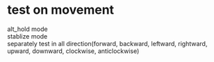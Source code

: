 # test on movement
alt_hold mode </br>
stablize mode </br>
separately test in all direction(forward, backward, leftward, rightward, upward, downward, clockwise, anticlockwise) </br>
